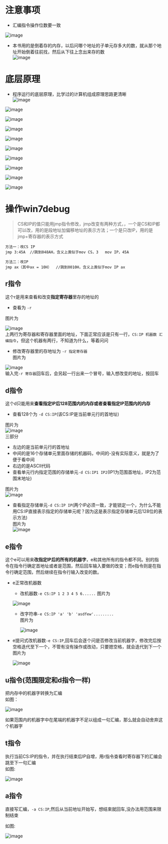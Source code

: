 # 注意事项   

* 汇编指令操作位数要一致    

![image](https://user-images.githubusercontent.com/74129445/152677475-04d0569c-00c5-4684-ab94-0d93c807eec6.png)   

* 本书用的是倒着存的内存，以后问哪个地址的子单元存多大的数，就从那个地址开始倒着往前找，然后从下往上念出来存的数   
 ![image](https://user-images.githubusercontent.com/74129445/153713191-ef6656f9-278e-432e-b044-70cf4dd48ddd.png)   
 


# 底层原理
* 程序运行的底层原理，比学过的计算机组成原理思路更清晰   
![image](https://user-images.githubusercontent.com/74129445/153238988-b9e7f101-abcd-4e72-97bf-b126ca8f8509.png)  

![image](https://user-images.githubusercontent.com/74129445/152995642-ffdca0cc-d90f-4b1e-bf71-30e8e6429e7f.png)  

![image](https://user-images.githubusercontent.com/74129445/152995090-efaa27cb-cb5f-483d-9208-2a087092ff9f.png)  

![image](https://user-images.githubusercontent.com/74129445/152995137-ec51f939-1da2-4ac4-941a-32a1352d2983.png)  

![image](https://user-images.githubusercontent.com/74129445/152995230-9240d8ec-e1bc-42ba-8a68-024f15090742.png)  

![image](https://user-images.githubusercontent.com/74129445/152995293-e3bf89f9-f32d-4417-857d-878165d4be36.png)  

![image](https://user-images.githubusercontent.com/74129445/152995330-7b2c3e14-fe53-4826-bf82-521cff41c0dc.png)  

![image](https://user-images.githubusercontent.com/74129445/152995385-106f1457-fd19-4108-a719-61daac947268.png)  

![image](https://user-images.githubusercontent.com/74129445/152995433-90a3c781-bb86-4089-abdf-591e9aa22639.png)  

![image](https://user-images.githubusercontent.com/74129445/152995492-c9e4fdff-a0b8-4e35-826a-4e6c1e290685.png)   

# 操作win7debug  

> CS和IP的值只能用jmp指令修改，jmp改变有两种方式，，一个是CS和IP都可以改，用的是段地址加偏移地址的表示方法；一个是只改IP，用的是jmp+寄存器的表示方式   

```
方法一：改CS IP
jmp 3:45A  //跳到048AH，含义上类似于mov CS，3   mov IP，45A

方法二：改IP
jmp ax（其中ax = 10H）  //跳到0010H，含义上类似于mov IP ax
```

## r指令  

这个r是用来查看和改变**指定寄存器**里存的地址的   

  * 查看为 ```-r ``` 

  图片为  

![image](https://user-images.githubusercontent.com/74129445/153582213-b7f1f29f-3179-4a88-b001-4057deaef569.png)  
上两行为寄存器和寄存器里面的地址，下面正常应该是只有一行，```CS:IP 机器数 汇编指令```，但这个机器有两行，不知道为什么，等着问问  

  * 修改寄存器里的存地址为 ```-r 指定寄存器```  
  图片为  
  
  ![image](https://user-images.githubusercontent.com/74129445/153582720-bd2ee338-51b0-4a88-93a1-c8866d04d1b8.png)  
  输入完```-r 寄存器```回车后，会另起一行出来一个冒号，输入想改变的地址，按回车  
## d指令  
这个d只能用来**查看指定IP后128范围内的内存或者查看指定IP范围内的内存**  
  * 查看128个为 ```-d CS:IP```(该CS:IP是当前单元行的首地址)  
  
  图片为  
  ![image](https://user-images.githubusercontent.com/74129445/153584630-36975565-8c6a-4e3f-8783-e62ae7c4e3d9.png)  
  三部分 
   * 左边的是当前单元行的首地址
   * 中间的是16个存储单元里面存储的机器码，中间的-没有实际意义，就是为了便于看中间  
   * 右边的是ASCII代码
  * 查看单元行内指定范围的存储单元```-d CS:IP1 IP2```(IP1为范围首地址，IP2为范围末地址)

  图片为   
  ![image](https://user-images.githubusercontent.com/74129445/153596153-0195698e-8267-405e-8a12-1a25e001cda2.png)  
  
  
  * 查看指定存储单元```-d CS:IP IP```(两个IP必须一致，才能锁定一个，为什么不能用CS:IP直接表示指定的存储单元呢？因为这是表示指定存储单元后128位的表示方法)    
  图片为  
  ![image](https://user-images.githubusercontent.com/74129445/153598327-04f55fdf-a85e-4116-aad5-03ec88dc7520.png)  
  
## e指令
这个e可以用来**改指定IP后的所有的机器字**，e和其他所有的指令都不同。别的指令在指令行确定首地址或者是范围，然后回车输入要做的改变；而e指令则是在指令行确定范围，然后继续在指令行输入改变的数。

  * e正常改机器数
    * 改机器数```-e CS:IP 1 2 3 4 5 6......```
     图片为   
     
     ![image](https://user-images.githubusercontent.com/74129445/153657165-5377cc87-dab3-42d5-93f5-3bbb9ab7e157.png)  
     
    * 改字符串```-e CS:IP 'a' 'b' 'asdfew'.........```  
     图片为   
     
      ![image](https://user-images.githubusercontent.com/74129445/153657331-b9eada26-3783-433d-bd33-9dc48c3bcaaa.png)  
      
  * e提问式改机器数```-e CS:IP```,回车后会逐个问是否修改当前机器字，修改完后按空格迭代至下一个，不管有没有操作或改动，只要摁空格，就会迭代到下一个  
    图片为   
    
    ![image](https://user-images.githubusercontent.com/74129445/153657583-d3888770-b387-4219-861b-8018a625ef71.png)   
    
    
## u指令(范围限定和d指令一样)  
把内存中的机器字转换为汇编  
如图：  

  ![image](https://user-images.githubusercontent.com/74129445/153657957-701bfe90-64a7-4284-ba28-6910a7137dd3.png)  
  
  如果范围内的机器字中在尾端的机器字不足以组成一句汇编，那么就会自动舍弃这个机器字   
  
## t指令
执行当前CS:IP的指令，并在执行结束后IP自增，用r指令查看时寄存器下的汇编会跳至下一句汇编   
如图:   

![image](https://user-images.githubusercontent.com/74129445/153658871-c8338fee-4a1b-4cec-bdb1-c484e1134f1c.png)  

## a指令  
直接写汇编，```-a CS:IP```,然后从当前地址开始写，想结束就回车,没办法用范围来限制结束  

如图:  

![image](https://user-images.githubusercontent.com/74129445/153659361-277cfdc6-db89-4a7a-abb1-029a1da868ab.png)  



